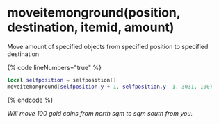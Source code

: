 # moveitemonground(position, destination, itemid, amount)

Move amount of specified objects from specified position to specified destination

{% code lineNumbers="true" %}
```lua
local selfposition = selfposition()
moveitemonground(selfposition.y + 1, selfposition.y -1, 3031, 100)
```

{% endcode %}

_Will move 100 gold coins from north sqm to sqm south from you._